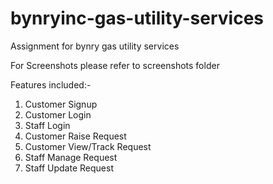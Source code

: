 # bynryinc-gas-utility-services
Assignment for bynry gas utility services

For Screenshots please refer to screenshots folder

Features included:-
1. Customer Signup
2. Customer Login
3. Staff Login
4. Customer Raise Request
5. Customer View/Track Request
6. Staff Manage Request
7. Staff Update Request
